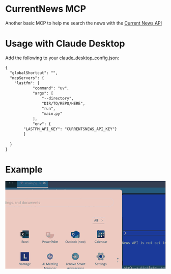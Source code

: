 # CurrentNews MCP 

Another basic MCP to help me search the news with the [Current News API](https://www.currentsapi.services/en)

# Usage with Claude Desktop

Add the following to your claude_desktop_config.json:
```
{
  "globalShortcut": "",
  "mcpServers": {
    "lastfm": {
            "command": "uv",
            "args": [
                "--directory",
                "DIR/TO/REPO/HERE",
                "run",
                "main.py"
            ],
            "env": {
        "LASTFM_API_KEY": "CURRENTSNEWS_API_KEY"}
        }

  }
}
```
# Example
![example of getting latest news](howitworks.gif)